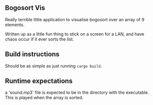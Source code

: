 ## Bogosort Vis
Really terrible little application to visualise bogosort over an array of 9 elements.

Written up as a little fun thing to stick on a screen for a LAN, and have chaos occur if it ever sorts the list.

## Build instructions
Should be as simple as just running `cargo build`.

## Runtime expectations
a 'sound.mp3' file is expected to be in the directory with the executable. This is played when the array is sorted.
